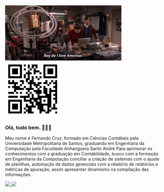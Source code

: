 <img height = "180em" src= Engenhariadascoisas.gif/>   <img height = "180em" src =qrcodelandingpag.jpeg/>

 ### Olá, tudo bem. 👋👋👋
Meu nome é Fernando Cruz, formado em Ciências Contábeis pela Universidade Metropolitana de Santos,  graduando em Engenharia da Computação pela Faculdade Anhanguera Santo André
Para aprimorar os conhecimentos com a graduação em Contabilidade, busco com a formação em Engenharia da Computação conciliar a criação de sistemas com o ajuste de planilhas, automação de dados gerenciais com a relatório de relatórios e métricas de apuração, assim apresentar dinamismo na compilação das informações .

<div>
  <a href="https://github.com/Nandotecno">
  <img height = "180em" src = "https://github-readme-stats.vercel.app/api?username=Nandotecno&show_icons=true&theme=dark&include_all_commits=true&count_private=true" />
  <img height = "180em" src = "https://github-readme-stats.vercel.app/api/top-langs/?username=Nandotecno&layout=compact&langs_count=7&theme=dark" />
</div>
